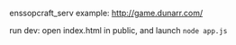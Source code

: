 enssopcraft_serv
example: http://game.dunarr.com/

run dev: open index.html in public, and launch `node app.js`
